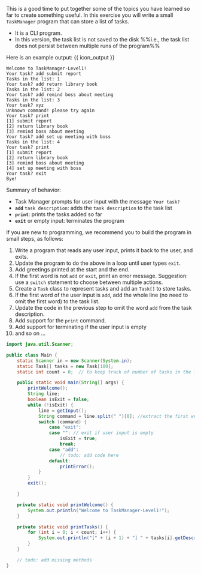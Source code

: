 <panel header="{{ icon_Q }} TaskManager Level 1">
<div id="body">
<question>

This is a good time to put together some of the topics you have learned so far to create something useful. In this exercise you will write a small `TaskManager` program that can store a list of tasks.
* It is a <tooltip content="Command Line Interface i.e., no Graphical User Interface">CLI</tooltip> program.
* In this version, the task list is not saved to the disk %%i.e., the task list does not persist between multiple runs of the program%%

Here is an example output: {{ icon_output }}
```
Welcome to TaskManager-Level1!
Your task? add submit report
Tasks in the list: 1
Your task? add return library book
Tasks in the list: 2
Your task? add remind boss about meeting
Tasks in the list: 3
Your task? xyz
Unknown command! please try again
Your task? print
[1] submit report
[2] return library book
[3] remind boss about meeting
Your task? add set up meeting with boss
Tasks in the list: 4
Your task? print
[1] submit report
[2] return library book
[3] remind boss about meeting
[4] set up meeting with boss
Your task? exit
Bye!
```

Summary of behavior:
* Task Manager prompts for user input with the message `Your task? `
* **`add`** `task description`: adds the `task description` to the task list
* **`print`**: prints the tasks added so far
* **`exit`** or empty input: terminates the program

If you are new to programming, we recommend you to build the program in small steps, as follows:

1. Write a program that reads any user input, prints it back to the user, and exits.
1. Update the program to do the above in a loop until user types `exit`.
1. Add greetings printed at the start and the end.
1. If the first word is not `add` or `exit`, print an error message. Suggestion: use a `switch` statement to choose between multiple actions.
1. Create a `Task` class to represent tasks and add an `Task[]` to store tasks.
1. If the first word of the user input is `add`, add the whole line (no need to omit the first word) to the task list.
1. Update the code in the previous step to omit the word `add` from the task description.
1. Add support for the `print` command.
1. Add support for terminating if the user input is empty
1. and so on ...

<div slot="hint">

<panel type="seamless" header="Partial solution">

```java
import java.util.Scanner;

public class Main {
    static Scanner in = new Scanner(System.in);
    static Task[] tasks = new Task[100];
    static int count = 0;  // to keep track of number of tasks in the list

    public static void main(String[] args) {
        printWelcome();
        String line;
        boolean isExit = false;
        while (!isExit) {
            line = getInput();
            String command = line.split(" ")[0]; //extract the first word of the user input
            switch (command) {
                case "exit":
                case "": // exit if user input is empty
                    isExit = true;
                    break;
                case "add":
                    // todo: add code here
                default:
                    printError();
            }
        }
        exit();

    }

    private static void printWelcome() {
        System.out.println("Welcome to TaskManager-Level1!");
    }

    private static void printTasks() {
        for (int i = 0; i < count; i++) {
            System.out.println("[" + (i + 1) + "] " + tasks[i].getDescription());
        }
    }

    // todo: add missing methods
}

```
</panel>

</div>
</question>
</div>
</panel>
